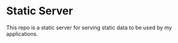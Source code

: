 # Static Server

This repo is a static server for serving static data to be used by my applications.
